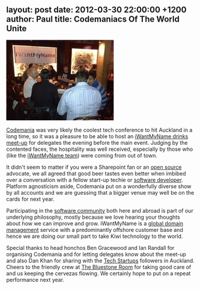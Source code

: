 layout: post
date: 2012-03-30 22:00:00 +1200
author: Paul
title: Codemaniacs Of The World Unite
----

![meetup.jpg](/media/2012-03-30-meetup.jpg)

[Codemania](http://codemania.co.nz/) was very likely the coolest
tech conference to hit Auckland in a long time, so it was a pleasure
to be able to host an [iWantMyName drinks meet-up](https://iwantmyname.com/blog/2012/03/hola-codemania-meetup.html) for delegates the evening before
the main event. Judging by the contented faces, the hospitality was well
received, especially by those who (like the [iWantMyName team](https://iwantmyname.co.nz/about)) were coming from out of town.

It didn't seem to matter if you were a Sharepoint fan or an [open source](https://iwantmyname.co.nz/services/open-source/) advocate, we all agreed that good beer tastes even better when imbibed over a conversation with a fellow start-up techie or [software developer](https://iwantmyname.co.nz/services/developer/). Platform agnosticism aside, Codemania put on a wonderfully diverse show by all accounts and we are guessing that a bigger venue may well be on the cards for next year.

Participating in the [software community](https://iwantmyname.com/blog/2011/10/being-good-neighbours.html)
 both here and abroad is part of our underlying philosophy, mostly 
because we love hearing your thoughts about how we can improve and grow.
 iWantMyName is a [global domain management](https://iwantmyname.com/) service with a predominantly 
offshore customer base and hence we are doing our small part to take 
Kiwi technology to the world. 

Special thanks to head honchos Ben Gracewood and Ian Randall for organising Codemania and for letting delegates know about the meet-up and also Dan Khan for sharing with the [Tech Startups](http://www.meetup.com/auckland-tech-startups/) followers in Auckland. Cheers to the friendly crew at [The Bluestone Room](http://www.thebluestoneroom.co.nz/) for taking good care of and us keeping the cervezas flowing. We certainly hope to put on a repeat performance next year.
